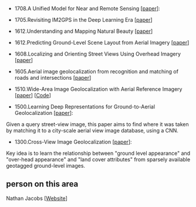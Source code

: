 * 1708.A Unified Model for Near and Remote Sensing [[paper](https://arxiv.org/abs/1708.03035)]:


* 1705.Revisiting IM2GPS in the Deep Learning Era [[paper](https://arxiv.org/abs/1705.04838v1)]

* 1612.Understanding and Mapping Natural Beauty [[paper](https://arxiv.org/abs/1612.03142)]

* 1612.Predicting Ground-Level Scene Layout from Aerial Imagery [[paper](https://arxiv.org/pdf/1612.02709.pdf)]

* 1608.Localizing and Orienting Street Views Using Overhead Imagery [[paper](https://arxiv.org/abs/1608.00161v2)]

* 1605.Aerial image geolocalization from recognition and matching of roads and intersections [[paper](https://arxiv.org/abs/1605.08323v1)]

* 1510.Wide-Area Image Geolocalization with Aerial Reference Imagery [[paper](https://arxiv.org/abs/1510.03743v1)] [[Code](https://github.com/scottworkman/deeplyfound)]

* 1500.Learning Deep Representations for Ground-to-Aerial Geolocalization [[paper](http://ieeexplore.ieee.org/document/7299135/)]:

Given a query street-view image, this paper aims to find where it was taken by matching it to a city-scale aerial view image database, using a CNN.

* 1300.Cross-View Image Geolocalization [[paper](https://dl.acm.org/citation.cfm?id=2516207)]: 

Key idea is to learn the relationship between "ground level appearance" and "over-head appearance" and "land cover attributes" from sparsely available geotagged ground-level images.

## person on this area

Nathan Jacobs [[Website](http://cs.uky.edu/~jacobs/research/)]
